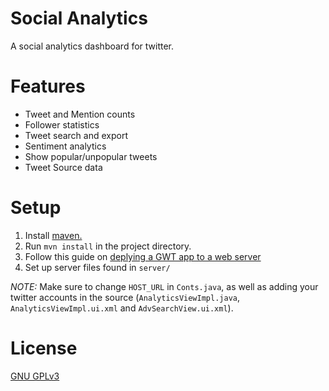 Social Analytics
================

A social analytics dashboard for twitter.

Features
========

* Tweet and Mention counts
* Follower statistics
* Tweet search and export
* Sentiment analytics
* Show popular/unpopular tweets
* Tweet Source data

Setup
=====

1. Install [maven.](https://maven.apache.org/)
2. Run `mvn install` in the project directory.
3. Follow this guide on [deplying a GWT app to a web server](http://www.gwtproject.org/doc/latest/DevGuideDeploying.html#DevGuideDeployingWebServer)
4. Set up server files found in `server/`

*NOTE:* Make sure to change `HOST_URL` in `Conts.java`, as well as adding your twitter accounts in the source (`AnalyticsViewImpl.java`, `AnalyticsViewImpl.ui.xml` and `AdvSearchView.ui.xml`).

License
=======

[GNU GPLv3](http://www.gnu.org/licenses/gpl-3.0.txt)
